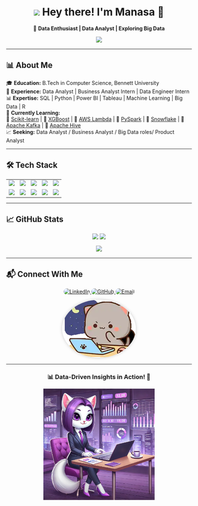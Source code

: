 <h1 align="center">
  <img src="https://media.giphy.com/media/v1.Y2lkPTc5MGI3NjExN2U2NDQxMzJhNzg0ZTljNzc4NTc1NTI3ZjQ5M2M2NWI5NTc1ZDE5NiZjdD1z/xT0xevpFeFd8cs5o7m/giphy.gif" width="100"/>
  Hey there! I'm Manasa 👋
</h1>

<p align="center">
  🚀 <strong>Data Enthusiast | Data Analyst | Exploring Big Data</strong>  
</p>

<p align="center">
  <img src="https://readme-typing-svg.demolab.com?font=Fira+Code&size=22&pause=1000&color=F76D57&width=600&lines=Turning+data+into+actionable+insights!;Exploring+Data+Analysis%2C+ML+%26+Big+Data!;SQL+%7C+Python+%7C+Power+BI+%7C+Tableau+%7C+Big+Data">
</p>

---

## 📊 About Me  

🎓 **Education:** B.Tech in Computer Science, Bennett University  
💼 **Experience:** Data Analyst | Business Analyst Intern | Data Engineer Intern  
📊 **Expertise:** SQL | Python | Power BI | Tableau | Machine Learning | Big Data | R  
📌 **Currently Learning:**  
🔹 [Scikit-learn](https://scikit-learn.org/) | 🔹 [XGBoost](https://xgboost.ai/) | 🔹 [AWS Lambda](https://aws.amazon.com/lambda/) | 🔹 [PySpark](https://spark.apache.org/docs/latest/api/python/) | 🔹 [Snowflake](https://www.snowflake.com/) | 🔹 [Apache Kafka](https://kafka.apache.org/) | 🔹 [Apache Hive](https://hive.apache.org/)  
📈 **Seeking:** Data Analyst / Business Analyst / Big Data roles/ Product Analyst  

---

## 🛠️ Tech Stack  

<p align="center">
  <table>
    <tr>
      <td align="center"><a href="https://www.python.org/"><img src="https://cdn.jsdelivr.net/gh/devicons/devicon/icons/python/python-original.svg" width="50"/></a></td>
      <td align="center"><a href="https://www.postgresql.org/"><img src="https://cdn.jsdelivr.net/gh/devicons/devicon/icons/postgresql/postgresql-original.svg" width="50"/></a></td>
      <td align="center"><a href="https://powerbi.microsoft.com/"><img src="https://upload.wikimedia.org/wikipedia/commons/c/cf/New_Power_BI_Logo.svg" width="50"/></a></td>
      <td align="center"><a href="https://www.tableau.com/"><img src="https://cdn.worldvectorlogo.com/logos/tableau-software.svg" width="50"/></a></td>
      <td align="center"><a href="https://scikit-learn.org/"><img src="https://upload.wikimedia.org/wikipedia/commons/0/05/Scikit_learn_logo_small.svg" width="50"/></a></td>
    </tr>
    <tr>
      <td align="center"><a href="https://xgboost.ai/"><img src="https://upload.wikimedia.org/wikipedia/commons/6/69/XGBoost_logo.png" width="50"/></a></td>
      <td align="center"><a href="https://spark.apache.org/docs/latest/api/python/"><img src="https://cdn.jsdelivr.net/gh/devicons/devicon/icons/apache/apache-original.svg" width="50"/></a></td>
      <td align="center"><a href="https://www.snowflake.com/"><img src="https://upload.wikimedia.org/wikipedia/en/thumb/1/1b/Snowflake_Inc.svg/1200px-Snowflake_Inc.svg.png" width="50"/></a></td>
      <td align="center"><a href="https://kafka.apache.org/"><img src="https://upload.wikimedia.org/wikipedia/commons/6/64/Apache_kafka.svg" width="50"/></a></td>
      <td align="center"><a href="https://www.mongodb.com/"><img src="https://cdn.jsdelivr.net/gh/devicons/devicon/icons/mongodb/mongodb-original.svg" width="50"/></a></td>
    </tr>
  </table>
</p>

---

## 📈 GitHub Stats  

<p align="center">
  <img src="https://github-readme-stats.vercel.app/api?username=manasaoruganti&theme=radical&show_icons=true&count_private=true" width="47%"/>
  <img src="https://github-readme-streak-stats.herokuapp.com/?user=manasaoruganti&theme=radical&hide_border=false" width="47%"/>
</p>

<p align="center">
  <img src="https://github-readme-stats.vercel.app/api/top-langs/?username=manasaoruganti&theme=radical&layout=compact" width="47%"/>
</p>

---

## 📬 Connect With Me  

<p align="center">
  <a href="https://www.linkedin.com/in/manasa-oruganti-37a311216/" target="_blank">
    <img src="https://img.shields.io/badge/LinkedIn-%230A66C2.svg?style=for-the-badge&logo=linkedin" 
    alt="LinkedIn" width="150" style="border-radius: 25px; transition: transform 0.3s ease-in-out;" 
    onmouseover="this.style.transform='scale(1.1)'" onmouseout="this.style.transform='scale(1)'"/>
  </a>
  <a href="https://github.com/Manasaoruganti" target="_blank">
    <img src="https://img.shields.io/badge/GitHub-%23121011.svg?style=for-the-badge&logo=github" 
    alt="GitHub" width="150" style="border-radius: 25px; transition: transform 0.3s ease-in-out;" 
    onmouseover="this.style.transform='scale(1.1)'" onmouseout="this.style.transform='scale(1)'"/>
  </a>
  <a href="mailto:srimanasa1707@gmail.com">
    <img src="https://img.shields.io/badge/Email-%23D14836.svg?style=for-the-badge&logo=gmail&logoColor=white" 
    alt="Email" width="150" style="border-radius: 25px; transition: transform 0.3s ease-in-out;" 
    onmouseover="this.style.transform='scale(1.1)'" onmouseout="this.style.transform='scale(1)'"/> 
  </a>
</p>

<p align="center">
  <img src="https://github.com/Manasaoruganti/Manasaoruganti/blob/main/png.jpg" width="200" 
  alt="Profile Image" style="border-radius: 50%; box-shadow: 0px 0px 10px rgba(0, 0, 0, 0.2);"/>
</p>



---

<h3 align="center">📊 Data-Driven Insights in Action! 🚀</h3>

<p align="center">
  <img src="https://raw.githubusercontent.com/Manasaoruganti/Manasaoruganti/main/github%20image.webp" width="60%"/>
</p>

